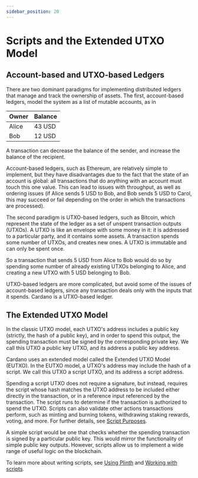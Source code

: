 ```yaml
---
sidebar_position: 20
---
```


# Scripts and the Extended UTXO Model

## Account-based and UTXO-based Ledgers

There are two dominant paradigms for implementing distributed ledgers that manage and track the ownership of assets.
The first, account-based ledgers, model the system as a list of mutable accounts, as in

| Owner | Balance |
|-------|---------|
| Alice | 43 USD  |
| Bob   | 12 USD  |

A transaction can decrease the balance of the sender, and increase the balance of the recipient.

Account-based ledgers, such as Ethereum, are relatively simple to implement, but they have disadvantages due to the fact that the state of an account is global: all transactions that do anything with an account must touch this one value.
This can lead to issues with throughput, as well as ordering issues (if Alice sends 5 USD to Bob, and Bob sends 5 USD to Carol, this may succeed or fail depending on the order in which the transactions are processed).

The second paradigm is UTXO-based ledgers, such as Bitcoin, which represent the state of the ledger as a set of unspent
transaction outputs (UTXOs).
A UTXO is like an envelope with some money in it: it is addressed to a particular party, and it contains some assets.
A transaction spends some number of UTXOs, and creates new ones.
A UTXO is immutable and can only be spent once.

So a transaction that sends 5 USD from Alice to Bob would do so by spending some number of already existing UTXOs belonging to Alice, and creating a new UTXO with 5 USD belonging to Bob.

UTXO-based ledgers are more complicated, but avoid some of the issues of account-based ledgers, since any transaction deals only with the inputs that it spends.
Cardano is a UTXO-based ledger.

## The Extended UTXO Model

In the classic UTXO model, each UTXO's address includes a public key (strictly, the hash of a public key), and in order to spend this output, the spending transaction must be signed by the corresponding private key.
We call this UTXO a public key UTXO, and its address a public key address.

Cardano uses an extended model called the Extended UTXO Model (EUTXO).
In the EUTXO model, a UTXO's address may include the hash of a script.
We call this UTXO a script UTXO, and its address a script address.

Spending a script UTXO does not require a signature, but instead, requires the script whose hash matches the UTXO address to be included either directly in the transaction, or in a reference input referenced by the transaction.
The script runs to determine if the transaction is authorized to spend the UTXO.
Scripts can also validate other actions transactions perform, such as minting and burning tokens, withdrawing staking rewards, voting, and more.
For further details, see [Script Purposes](../working-with-scripts/script-purposes.md).

A simple script would be one that checks whether the spending transaction is signed by a particular public key.
This would mirror the functionality of simple public key outputs.
However, scripts allow us to implement a wide range of useful logic on the blockchain.

To learn more about writing scripts, see [Using Plinth](../category/using-plinth) and [Working with scripts](../category/working-with-scripts).
